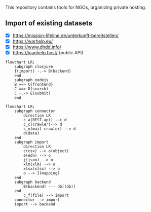 This repository contains tools for NGOs, organizing private hosting.

## Import of existing datasets

- [x] https://mission-lifeline.de/unterkunft-bereitstellen/
- [x] https://warhelp.eu/
- [x] https://www.dhdd.info/
- [x] https://icanhelp.host/ (public API)

```mermaid
flowchart LR;
    subgraph closjure
    I(import) -.-> B(backend)
    end
    subgraph nodejs
    B ==> C{frontend}
    C ==> D(search)
    C -.-> E(submit)
    end
```


```mermaid
flowchart LR;
    subgraph connector
        direction LR
        c_a(REST-api) --> d 
        c_c(crawler)--> d
        c_m(mail crawler) --> d
        d(data)
    end
    subgraph import
        direction LR
        c(csv) --> o(object)
        e(edn) --> o
        j(json) --> o
        xlm(xlm) --> o
        xlsx(xlsx) --> o
        o --> I(mapping)
    end
    subgraph backend
        B(backend) --- db[(db)] 
    end
        c_f(file) --> import
    connector --> import
    import --> backend
```
